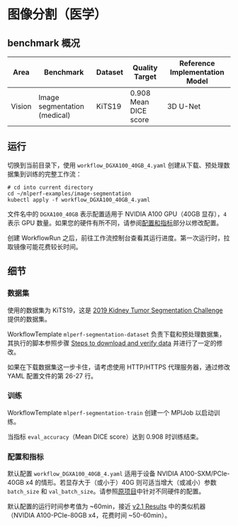 # 图像分割（医学）

## benchmark 概况

| Area   | Benchmark                    | Dataset | Quality Target        | Reference Implementation Model |
| ------ | ---------------------------- | ------- | --------------------- | ------------------------------ |
| Vision | Image segmentation (medical) | KiTS19  | 0.908 Mean DICE score | 3D U-Net                       |

## 运行

切换到当前目录下，使用 `workflow_DGXA100_40GB_4.yaml` 创建从下载、预处理数据集到训练的完整工作流：

```shell
# cd into current directory
cd ~/mlperf-examples/image-segmentation
kubectl apply -f workflow_DGXA100_40GB_4.yaml
```

文件名中的 `DGXA100_40GB` 表示配置适用于 NVIDIA A100 GPU（40GB 显存），`4` 表示 GPU 数量。如果您的硬件有所不同，请参阅[配置和指标](#配置和指标)部分以修改配置。

创建 WorkflowRun 之后，前往工作流控制台查看其运行进度。第一次运行时，拉取镜像可能花费较长时间。

## 细节

### 数据集

使用的数据集为 KiTS19，这是 [2019 Kidney Tumor Segmentation Challenge](https://kits19.grand-challenge.org/) 提供的数据集。

WorkflowTemplate `mlperf-segmentation-dataset` 负责下载和预处理数据集，其执行的脚本参照步骤 [Steps to download and verify data](https://github.com/mlcommons/training_results_v2.1/tree/main/NVIDIA/benchmarks/unet3d/implementations/mxnet-22.04#steps-to-download-and-verify-data) 并进行了一定的修改。

如果在下载数据集这一步卡住，请考虑使用 HTTP/HTTPS 代理服务器，通过修改 YAML 配置文件的第 26-27 行。

### 训练

WorkflowTemplate `mlperf-segmentation-train` 创建一个 MPIJob 以启动训练。

当指标 `eval_accuracy`（Mean DICE score）达到 0.908 时训练结束。

### 配置和指标

默认配置 `workflow_DGXA100_40GB_4.yaml` 适用于设备 NVIDIA A100-SXM/PCIe-40GB x4 的情形。若显存大于（或小于）40G 则可适当增大（或减小）参数 `batch_size` 和 `val_batch_size`。请参照[原项目](https://github.com/mlcommons/training_results_v2.1/tree/main/NVIDIA/benchmarks/unet3d/implementations/mxnet-22.04)中针对不同硬件的配置。

默认配置的运行时间参考值为 ~60min，接近 [v2.1 Results](https://mlcommons.org/en/training-normal-21/) 中的类似机器（NVIDIA A100-PCIe-80GB x4，花费时间 ~50-60min）。
